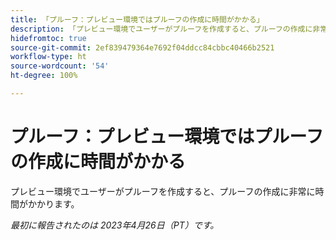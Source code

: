 ```yaml
---
title: 「プルーフ：プレビュー環境ではプルーフの作成に時間がかかる」
description: 「プレビュー環境でユーザーがプルーフを作成すると、プルーフの作成に非常に時間がかかります。」
hidefromtoc: true
source-git-commit: 2ef839479364e7692f04ddcc84cbbc40466b2521
workflow-type: ht
source-wordcount: '54'
ht-degree: 100%

---
```



# プルーフ：プレビュー環境ではプルーフの作成に時間がかかる

<!--This article is by request. Article is on WF and WFP TOCs-->

プレビュー環境でユーザーがプルーフを作成すると、プルーフの作成に非常に時間がかかります。

_最初に報告されたのは 2023年4月26日（PT）です。_

